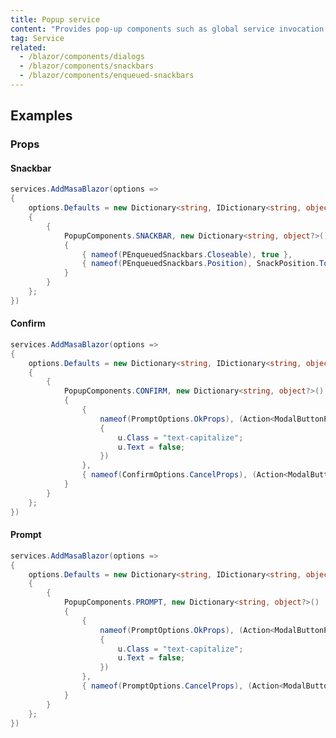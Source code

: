 ```yaml
---
title: Popup service
content: "Provides pop-up components such as global service invocation **Snackbar**, **Confirm** and **Prompt**."
tag: Service
related:
  - /blazor/components/dialogs
  - /blazor/components/snackbars
  - /blazor/components/enqueued-snackbars
---
```


## Examples

### Props

#### Snackbar

<masa-example file="Examples.components.popup_service.Snackbar"></masa-example>

<app-alert content="To customize the configuration of the enqueued snackbar, specify it in the **Program.cs**. It has the same configuration items as [PEnqueuedSnackbars](/blazor/components/enqueued-snackbars)."></app-alert>

```cs
services.AddMasaBlazor(options => 
{
    options.Defaults = new Dictionary<string, IDictionary<string, object?>?>()
    {
        {
            PopupComponents.SNACKBAR, new Dictionary<string, object?>()
            {
                { nameof(PEnqueuedSnackbars.Closeable), true },
                { nameof(PEnqueuedSnackbars.Position), SnackPosition.TopRight }
            }
        }
    };
})
```

#### Confirm

<masa-example file="Examples.components.popup_service.Confirm"></masa-example>

<app-alert content="To customize the configuration of the confirm, specify it in the **Program.cs**."></app-alert>

```cs
services.AddMasaBlazor(options => 
{
    options.Defaults = new Dictionary<string, IDictionary<string, object?>?>()
    {
        {
            PopupComponents.CONFIRM, new Dictionary<string, object?>()
            {
                {
                    nameof(PromptOptions.OkProps), (Action<ModalButtonProps>)(u =>
                    {
                        u.Class = "text-capitalize";
                        u.Text = false;
                    })
                },
                { nameof(ConfirmOptions.CancelProps), (Action<ModalButtonProps>)(u => u.Class = "text-capitalize") },
            }
        }
    };
})
```

#### Prompt

<masa-example file="Examples.components.popup_service.Prompt"></masa-example>

<app-alert content="To customize the configuration of the prompt, specify it in the **Program.cs**."></app-alert>

```cs
services.AddMasaBlazor(options => 
{
    options.Defaults = new Dictionary<string, IDictionary<string, object?>?>()
    {
        {
            PopupComponents.PROMPT, new Dictionary<string, object?>()
            {
                {
                    nameof(PromptOptions.OkProps), (Action<ModalButtonProps>)(u =>
                    {
                        u.Class = "text-capitalize";
                        u.Text = false;
                    })
                },
                { nameof(PromptOptions.CancelProps), (Action<ModalButtonProps>)(u => u.Class = "text-capitalize") },
            }
        }
    };
})
```
